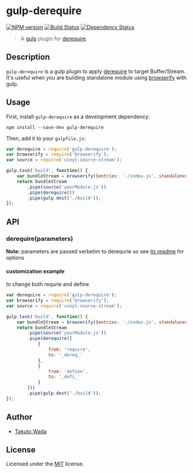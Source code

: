 # gulp-derequire
[![NPM version][npm-image]][npm-url] [![Build Status][travis-image]][travis-url] [![Dependency Status][depstat-image]][depstat-url]

> A [gulp](https://github.com/wearefractal/gulp) plugin for [derequire](https://github.com/calvinmetcalf/derequire).


## Description
`gulp-derequire` is a gulp plugin to apply [derequire](https://github.com/calvinmetcalf/derequire) to target Buffer/Stream. It's useful when you are building standalone module using [browserify](http://browserify.org/) with gulp.


## Usage

First, install `gulp-derequire` as a development dependency:

```shell
npm install --save-dev gulp-derequire
```

Then, add it to your `gulpfile.js`:

```javascript
var derequire = require('gulp-derequire');
var browserify = require('browserify');
var source = require('vinyl-source-stream');

gulp.task('build', function() {
    var bundleStream = browserify({entries: './index.js', standalone: 'yourModule'}).bundle();
    return bundleStream
        .pipe(source('yourModule.js'))
        .pipe(derequire())
        .pipe(gulp.dest('./build'));
});
```

## API

### derequire(parameters)

__Note:__ parameters are passed verbetim to derequrie so see [its readme](https://github.com/calvinmetcalf/derequire) for options 

#### customization example

to change both requrie and define

```javascript
var derequire = require('gulp-derequire');
var browserify = require('browserify');
var source = require('vinyl-source-stream');

gulp.task('build', function() {
    var bundleStream = browserify({entries: './index.js', standalone: 'yourModule'}).bundle();
    return bundleStream
        .pipe(source('yourModule.js'))
        .pipe(derequire([
            {
                from: 'require',
                to: '_dereq_'
            },
            {
                from: 'define',
                to: '_defi_'
            }
        ]))
        .pipe(gulp.dest('./build'));
});
```


## Author

* [Takuto Wada](http://github.com/twada)


## License

Licensed under the [MIT](http://twada.mit-license.org/) license.


[npm-url]: https://npmjs.org/package/gulp-derequire
[npm-image]: https://badge.fury.io/js/gulp-derequire.svg

[travis-url]: http://travis-ci.org/twada/gulp-derequire
[travis-image]: https://secure.travis-ci.org/twada/gulp-derequire.svg?branch=master

[depstat-url]: https://gemnasium.com/twada/gulp-derequire
[depstat-image]: https://gemnasium.com/twada/gulp-derequire.svg
